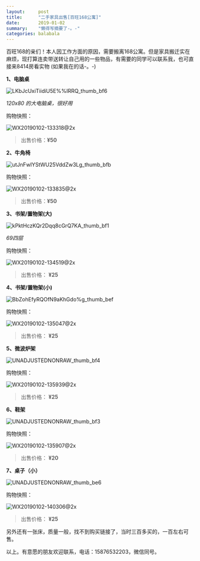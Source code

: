 ```yaml
---
layout:     post
title:      "二手家具出售[百旺168公寓]"
date:       2019-01-02
summary:    "懒得写摘要了-。-"
categories: balabala
---
```




  百旺168的亲们！本人因工作方面的原因，需要搬离168公寓。但是家具搬迁实在麻烦，现打算连卖带送转让自己用的一些物品，有需要的同学可以联系我，也可直接来8414房看实物 (如果我在的话-。-)



**1、电脑桌**

![LKbJcUxiTiidiU5E%%IRRQ_thumb_bf6](https://m-pub.oss-cn-hongkong.aliyuncs.com/img/mall/LKbJcUxiTiidiU5E%25%25IRRQ_thumb_bf6.jpg)

*120x80 的大电脑桌，很好用*



购物快照：

![WX20190102-133318@2x](https://m-pub.oss-cn-hongkong.aliyuncs.com/img/mall/WX20190102-133318@2x.png)

 

> 出售价格：**¥50**



**2、牛角椅**

![utJnFwIYStWU25VddZw3Lg_thumb_bfb](https://m-pub.oss-cn-hongkong.aliyuncs.com/img/mall/utJnFwIYStWU25VddZw3Lg_thumb_bfb.jpg)



购物快照：

![WX20190102-133835@2x](https://m-pub.oss-cn-hongkong.aliyuncs.com/img/mall/WX20190102-133835@2x.png)



> 出售价格：**¥50** 



**3、书架/置物架(大)**

![kPktHczKQr2Dqq8cGrQ7KA_thumb_bf1](https://m-pub.oss-cn-hongkong.aliyuncs.com/img/mall/kPktHczKQr2Dqq8cGrQ7KA_thumb_bf1.jpg)

*69四层*

购物快照：

![WX20190102-134519@2x](https://m-pub.oss-cn-hongkong.aliyuncs.com/img/mall/WX20190102-134519@2x.png)



> 出售价格： **¥25** 



**4、书架/置物架(小)**

![BbZohEfyRQOfN9aKhGdo%g_thumb_bef](https://m-pub.oss-cn-hongkong.aliyuncs.com/img/mall/BbZohEfyRQOfN9aKhGdo%25g_thumb_bef.jpg)



购物快照：

![WX20190102-135047@2x](https://m-pub.oss-cn-hongkong.aliyuncs.com/img/mall/WX20190102-135047@2x.png)



> 出售价格： **¥25**



**5、微波炉架**

![UNADJUSTEDNONRAW_thumb_bf4](https://m-pub.oss-cn-hongkong.aliyuncs.com/img/mall/UNADJUSTEDNONRAW_thumb_bf4.jpg)



购物快照：

![WX20190102-135939@2x](https://m-pub.oss-cn-hongkong.aliyuncs.com/img/mall/WX20190102-135939@2x.png)



> 出售价格： **¥25**



**6、鞋架**

![UNADJUSTEDNONRAW_thumb_bf3](https://m-pub.oss-cn-hongkong.aliyuncs.com/img/mall/UNADJUSTEDNONRAW_thumb_bf3.jpg)



购物快照：

![WX20190102-135907@2x](https://m-pub.oss-cn-hongkong.aliyuncs.com/img/mall/WX20190102-135907@2x.png)



> 出售价格： **¥20**



**7、桌子（小）**

![UNADJUSTEDNONRAW_thumb_be6](https://m-pub.oss-cn-hongkong.aliyuncs.com/img/mall/UNADJUSTEDNONRAW_thumb_be6.jpg)



购物快照：

![WX20190102-140306@2x](https://m-pub.oss-cn-hongkong.aliyuncs.com/img/mall/WX20190102-140306@2x.png)

> 出售价格： **¥25**



另外还有一张床，质量一般，找不到购买链接了，当时三百多买的，一百左右可售。

以上。有意愿的朋友欢迎联系，电话：15876532203，微信同号。
